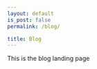 ```yaml
---
layout: default
is_post: false
permalink: /blog/

title: Blog
---
```


This is the blog landing page